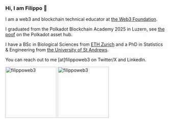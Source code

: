 ### Hi, I am Filippo 👋

I am a web3 and blockchain technical educator at [the Web3 Foundation](https://web3.foundation/).

I graduated from the Polkadot Blockchain Academy 2025 in Luzern, see [the poof](https://kodadot.xyz/ahp/gallery/453-24) on the Polkadot asset hub.

I have a BSc in Biological Sciences from [ETH Zurich](https://ethz.ch/en.html) and a PhD in Statistics & Engineering from [the University of St Andrews](https://www.st-andrews.ac.uk/).

You can reach out to me [at]filippoweb3 on Twitter/X and LinkedIn.

<img height="160em" align="center" src="https://github-readme-stats.vercel.app/api?username=filippoweb3&show_icons=true&locale=en&count_private=true&theme=transparent" alt="filippoweb3" />

<img height="160em" align="center" src="https://github-readme-stats.vercel.app/api/top-langs/?username=filippoweb3&hide_progress=true&show_icons=true&locale=en&count_private=true&theme=transparent" alt="filippoweb3" />
